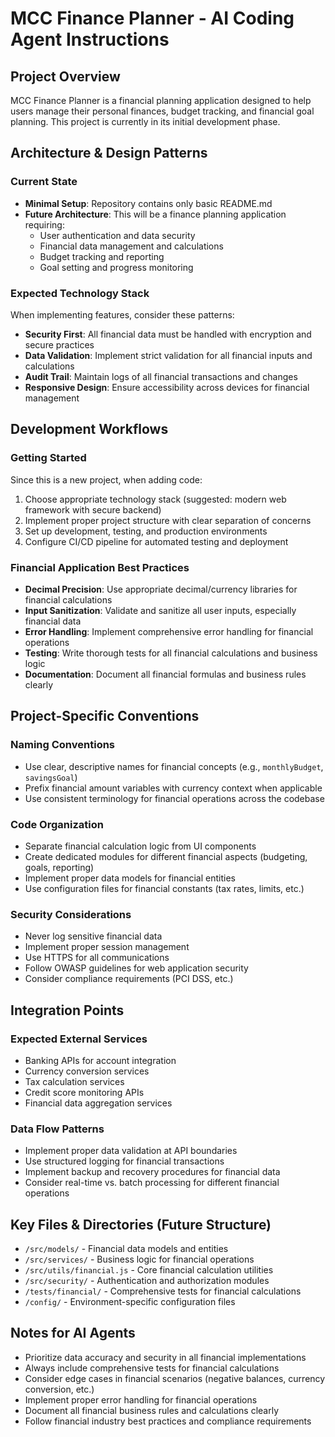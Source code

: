 # MCC Finance Planner - AI Coding Agent Instructions

## Project Overview
MCC Finance Planner is a financial planning application designed to help users manage their personal finances, budget tracking, and financial goal planning. This project is currently in its initial development phase.

## Architecture & Design Patterns

### Current State
- **Minimal Setup**: Repository contains only basic README.md
- **Future Architecture**: This will be a finance planning application requiring:
  - User authentication and data security
  - Financial data management and calculations
  - Budget tracking and reporting
  - Goal setting and progress monitoring

### Expected Technology Stack
When implementing features, consider these patterns:
- **Security First**: All financial data must be handled with encryption and secure practices
- **Data Validation**: Implement strict validation for all financial inputs and calculations
- **Audit Trail**: Maintain logs of all financial transactions and changes
- **Responsive Design**: Ensure accessibility across devices for financial management

## Development Workflows

### Getting Started
Since this is a new project, when adding code:
1. Choose appropriate technology stack (suggested: modern web framework with secure backend)
2. Implement proper project structure with clear separation of concerns
3. Set up development, testing, and production environments
4. Configure CI/CD pipeline for automated testing and deployment

### Financial Application Best Practices
- **Decimal Precision**: Use appropriate decimal/currency libraries for financial calculations
- **Input Sanitization**: Validate and sanitize all user inputs, especially financial data
- **Error Handling**: Implement comprehensive error handling for financial operations
- **Testing**: Write thorough tests for all financial calculations and business logic
- **Documentation**: Document all financial formulas and business rules clearly

## Project-Specific Conventions

### Naming Conventions
- Use clear, descriptive names for financial concepts (e.g., `monthlyBudget`, `savingsGoal`)
- Prefix financial amount variables with currency context when applicable
- Use consistent terminology for financial operations across the codebase

### Code Organization
- Separate financial calculation logic from UI components
- Create dedicated modules for different financial aspects (budgeting, goals, reporting)
- Implement proper data models for financial entities
- Use configuration files for financial constants (tax rates, limits, etc.)

### Security Considerations
- Never log sensitive financial data
- Implement proper session management
- Use HTTPS for all communications
- Follow OWASP guidelines for web application security
- Consider compliance requirements (PCI DSS, etc.)

## Integration Points

### Expected External Services
- Banking APIs for account integration
- Currency conversion services
- Tax calculation services
- Credit score monitoring APIs
- Financial data aggregation services

### Data Flow Patterns
- Implement proper data validation at API boundaries
- Use structured logging for financial transactions
- Implement backup and recovery procedures for financial data
- Consider real-time vs. batch processing for different financial operations

## Key Files & Directories (Future Structure)
- `/src/models/` - Financial data models and entities
- `/src/services/` - Business logic for financial operations
- `/src/utils/financial.js` - Core financial calculation utilities
- `/src/security/` - Authentication and authorization modules
- `/tests/financial/` - Comprehensive tests for financial calculations
- `/config/` - Environment-specific configuration files

## Notes for AI Agents
- Prioritize data accuracy and security in all financial implementations
- Always include comprehensive tests for financial calculations
- Consider edge cases in financial scenarios (negative balances, currency conversion, etc.)
- Implement proper error handling for financial operations
- Document all financial business rules and calculations clearly
- Follow financial industry best practices and compliance requirements